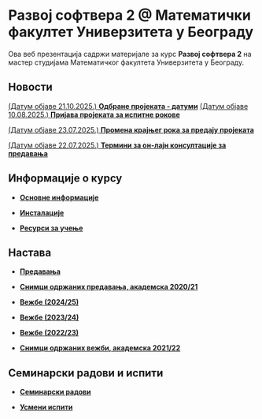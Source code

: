 # Развој софтвера 2 @ Математички факултет Универзитета у Београду

Ова веб презентација садржи материјале за курс **Развој софтвера 2** на мастер студијама Математичког факултета Универзитета у Београду.

## Новости

[(Датум објаве 21.10.2025.) **Одбране пројеката - датуми**](/seminarski-radovi/info/README.md)
[(Датум објаве 10.08.2025.) **Пријава пројеката за испитне рокове**](/seminarski-radovi/info/README.md)

[(Датум објаве 23.07.2025.) **Промена крајњег рока за предају пројеката**](/seminarski-radovi/info/README.md)

[(Датум објаве 22.07.2025.) **Термини за он-лајн консултације за предавања**](/predavanja/info/README.md)

<!-- **[(Датум објаве 21.11.2024.) Отказивање вежби 22.11.2024.](/vezbe/info/README.md)** -->

<!-- **[(Датум објаве 04.11.2024.) Надокнада часова предавања од 11.11.2024.](/predavanja/info/README.md)** -->

<!-- **[(Датум објаве 30.10.2024.) Пријављивање семинарских радова у 2024/2025.](/seminarski-radovi/info/README.md)** -->

<!-- **[Термин усмeног испита у испитном року Септембар](/usmeni-ispiti/info/README.md)** -->

<!-- **[(Датум објаве 28.5.2024.) Пријављивање за одбрану семинарских радова 2023/2024.](/seminarski-radovi/info/README.md)** -->

<!-- **[(Датум објаве 22.12.2023.) Пријављивање за израду семинарских радова 2023/2024.](/seminarski-radovi/info/README.md)** -->

<!-- **[Отказана су предавања за уторак 28.11.2023](predavanja/info/README.md)** -->

<!-- **[Термин усмeног испита у испитном року Септембар](/usmeni-ispiti/info/README.md)** -->

<!-- **[Термин усмeног испита у испитном року Јун](/usmeni-ispiti/info/README.md)** -->

<!-- **[Промена распореда за предавања](/predavanja/info/README.md)** -->

<!-- **[Термин усмсног испита у испитном року Септембар 2](/usmeni-ispiti/info/README.md)** -->

<!-- **[Резултати усменог дела испита у року Јун 1](/usmeni-ispiti/info/2019.06.29-RS2.pdf){:target="_blank"}** -->

<!-- **[(Датум објаве 30.07.2022.) Tермин усменог дела испита у року Јуни 2](/usmeni-ispiti/info/README.md)** -->

<!--**[(Датум објаве 04.01.2023.) Пријављивање за одбране семинарских радова и усмене испите у 2022/2023.](/usmeni-ispiti/info/README.md)**-->

<!-- **[(Датум објаве 27.12.2022.) Отказивање вежби у четвртак 29. децембра.](/vezbe/info/README.md)** -->

<!-- **[(Датум објаве 08.11.2022.) Отказивање вежби у четвртак 10. новембра.](/vezbe/info/README.md)** -->

<!-- **[(Датум објаве 26.10.2022.) Промена термина вежби.](/vezbe/info/README.md)** -->

<!-- **[(Датум објаве 22.10.2022.) Одржавање вежби 1. и 8. новембра у термину предавања.](/predavanja/info/README.md)** -->

<!-- **[(Датум објаве 22.10.2022.) Анкета о промени термина вежби.](/vezbe/info/README.md)** -->

## Информације о курсу

- **[Основне информације](/informacije/README.md)**

* **[Инсталације](/INSTALACIJE.md)**

* **[Ресурси за учење](/RESURSI-ZA-UCENJE.md)**

## Настава

* **[Предавања](/predavanja/README.md)**

* **[Снимци одржаних предавања, академска 2020/21](/predavanja/casovi-uzivo/README-2021-22.md)**

- **[Вежбе (2024/25)](/vezbe/README.md)**

- **[Вежбе (2023/24)](/vezbe/README-2023-24.md)**

- **[Вежбе (2022/23)](/vezbe/README-2022-23.md)**

- **[Снимци одржаних вежби, академска 2021/22](/vezbe/README-2021-22.md)**

## Семинарски радови и испити

- **[Семинарски радови](/seminarski-radovi/README.md)**

- **[Усмени испити](/usmeni-ispiti/README.md)**